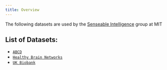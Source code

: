 ```yaml
---
title: Overview
---
```


The following datasets are used by the [Senseable Intelligence](https://sensein.group/) group at MIT

## List of Datasets:

- [`ABCD`](abcd.md)
- [`Healthy Brain Networks`](healthy-brains.md)
- [`UK Biobank`](uk-biobank.md)
